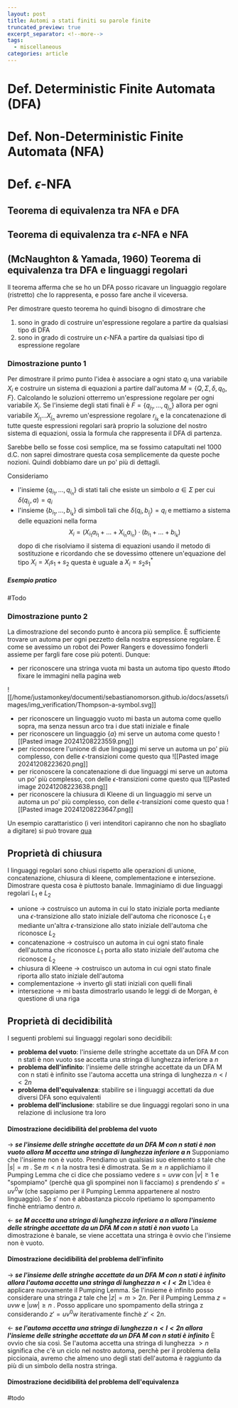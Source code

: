 ```yaml
---
layout: post
title: Automi a stati finiti su parole finite
truncated_preview: true
excerpt_separator: <!--more-->
tags:
  - miscellaneous
categories: article
---
```

<!--more-->
# Def. Deterministic Finite Automata (DFA)


# Def. Non-Deterministic Finite Automata (NFA)


# Def. $\epsilon$-NFA 

## Teorema di equivalenza tra NFA e DFA
## Teorema di equivalenza tra $\epsilon$-NFA e NFA
## (McNaughton & Yamada, 1960) Teorema di equivalenza tra DFA e linguaggi regolari 
Il teorema afferma che se ho un DFA posso ricavare un linguaggio regolare (ristretto) che lo rappresenta, e posso fare anche il viceversa.

Per dimostrare questo teorema ho quindi bisogno di dimostrare che 
1. sono in grado di costruire un'espressione regolare a partire da qualsiasi tipo di DFA
2. sono in grado di costruire un $\epsilon$-NFA  a partire da qualsiasi tipo di espressione regolare

### Dimostrazione punto 1
Per dimostrare il primo punto l'idea è associare a ogni stato $q_i$  una variabile $X_i$ e costruire un sistema di equazioni a partire dall'automa $M=\{Q, \Sigma, \delta, q_0, F\}$. Calcolando le soluzioni otterremo un'espressione regolare per ogni variabile $X_i$. 
Se l'insieme degli stati finali è $F=\{q_{j_{1}},\dots, q_{j_{n}}\}$ allora per ogni variabile $X_{j_{1}}\dots X_{j_{n}}$ avremo un'espressione regolare $r_{j_{k}}$ e la concatenazione di tutte queste espressioni regolari sarà proprio la soluzione del nostro sistema di equazioni, ossia la formula che rappresenta il DFA di partenza.

Sarebbe bello se fosse così semplice, ma se fossimo catapultati nel 1000 d.C. non saprei dimostrare questa cosa semplicemente da queste poche nozioni. Quindi dobbiamo dare un po' più di dettagli.

Consideriamo
- l'insieme $\{q_{i_{1}},\dots, q_{i_{n}}\}$ di stati tali che esiste un simbolo $a\in\Sigma$ per cui $\delta(q_{i_{j}},a)=q_{i}$
- l'insieme $\{b_{i_{1}},\dots, b_{i_{k}}\}$ di simboli tali che $\delta(q_{i}, b_{i_{j}})=q_{i}$ 
e mettiamo a sistema delle equazioni nella forma
$$
X_{i} = (X_{i_{1}}a_{i_{1}}+ \dots +X_{i_{n}}a_{i_{n}})\cdot(b_{i_{1}}+\dots+b_{i_{k}})
$$
dopo di che risolviamo il sistema di equazioni usando il metodo di sostituzione e ricordando che se dovessimo ottenere un'equazione del tipo $X_i = X_{i}s_{1}+s_{2}$  questa è uguale a $X_{i} = s_{2}s_{1}^*$ 
##### Esempio pratico
#Todo
### Dimostrazione punto 2
La dimostrazione del secondo punto è ancora più semplice. 
È sufficiente trovare un automa per ogni pezzetto della nostra espressione regolare. È come se avessimo un robot dei Power Rangers e dovessimo fonderli assieme per fargli fare cose più potenti.
Dunque:
- per riconoscere una stringa vuota mi basta un automa tipo questo
	#todo fixare le immagini nella pagina web

![[/home/justamonkey/documenti/sebastianomorson.github.io/docs/assets/images/img_verification/Thompson-a-symbol.svg]]
- per riconoscere un linguaggio vuoto mi basta un automa come quello sopra, ma senza nessun arco tra i due stati iniziale e finale 
- per riconoscere un linguaggio $\{a\}$ mi serve un automa come questo
![[Pasted image 20241208223559.png]]
- per riconoscere l'unione di due linguaggi mi serve un automa un po' più complesso, con delle  $\epsilon$-transizioni come questo qua
![[Pasted image 20241208223620.png]]
- per riconoscere la concatenazione di due linguaggi mi serve un automa un po' più complesso, con delle  $\epsilon$-transizioni come questo qua
![[Pasted image 20241208223638.png]]
- per riconoscere la chiusura di Kleene di un linguaggio mi serve un automa un po' più complesso, con delle $\epsilon$-transizioni come questo qua
![[Pasted image 20241208223647.png]]

Un esempio carattaristico (i veri intenditori capiranno che non ho sbagliato a digitare) si può trovare [qua](http://cgosorio.es/Seshat/thompson?expr=a.(a%7Cb.a)*%7Cc*.a)

## Proprietà di chiusura
I linguaggi regolari sono chiusi rispetto alle operazioni di unione, concatenazione, chiusura di kleene, complementazione e intersezione. Dimostrare questa cosa è piuttosto banale. Immaginiamo di due linguaggi regolari $L_1$ e $L_2$
- unione -> costruisco un automa in cui lo stato iniziale porta mediante una $\epsilon$-transizione allo stato iniziale dell'automa che riconosce $L_1$ e mediante un'altra  $\epsilon$-transizione allo stato iniziale dell'automa che riconosce $L_2$
- concatenazione -> costruisco un automa in cui ogni stato finale dell'automa che riconosce $L_1$ porta allo stato iniziale dell'automa che riconosce $L_2$
- chiusura di Kleene -> costruisco un automa in cui ogni stato finale riporta allo stato iniziale dell'automa
- complementazione -> inverto gli stati iniziali con quelli finali
- intersezione -> mi basta dimostrarlo usando le leggi di de Morgan, è questione di una riga 
## Proprietà di decidibilità 
I seguenti problemi sui linguaggi regolari sono decidibili:
- **problema del vuoto**: l'insieme delle stringhe accettate da un DFA $M$ con n stati è non vuoto sse accetta una stringa di lunghezza inferiore a $n$
- **problema dell'infinito**: l'insieme delle stringhe accettate da un DFA M con n stati è infinito sse l'automa accetta una stringa di lunghezza $n<l<2n$
- **problema dell'equivalenza**: stabilire se i linguaggi accettati da due diversi DFA sono equivalenti 
- **problema dell'inclusione**: stabilire se due linguaggi regolari sono in una relazione di inclusione tra loro


#### Dimostrazione decidibilità del problema del vuoto
->  ***se l'insieme delle stringhe accettate da un DFA $M$ con n stati è non vuoto allora $M$ accetta una stringa di lunghezza inferiore a $n$***
Supponiamo che l'insieme non è vuoto. Prendiamo un qualsiasi suo elemento $s$ tale che $|s| = m$ . 
Se $m < n$ la nostra tesi è dimostrata.
Se $m\ge n$ applichiamo il Pumping Lemma che ci dice che possiamo vedere $s = uvw$ con $|v| \ge 1$ e "spompiamo" (perchè qua gli spompinei non li facciamo) $s$ prendendo $s' = uv^0w$ (che sappiamo per il Pumping Lemma appartenere al nostro linguaggio). 
Se $s'$ non è abbastanza piccolo ripetiamo lo spompamento finchè entriamo dentro $n$.

<- ***se $M$ accetta una stringa di lunghezza inferiore a $n$ allora l'insieme delle stringhe accettate da un DFA $M$ con n stati è non vuoto***
La dimostrazione è banale, se viene accettata una stringa è ovvio che l'insieme non è vuoto.
#### Dimostrazione decidibilità del problema dell'infinito
-> ***se l'insieme delle stringhe accettate da un DFA M con n stati è infinito allora l'automa accetta una stringa di lunghezza $n<l<2n$***
L'idea è applicare nuovamente il Pumping Lemma. Se l'insieme è infinito posso considerare una stringa $z$ tale che $|z| = m > 2n$. Per il Pumping Lemma $z = uvw$ e $|uw|\ge n$ . Posso applicare uno spompamento della stringa z considerando $z' = uv^0w$ iterativamente finchè $z' <2n$.

<- ***se l'automa accetta una stringa di lunghezza $n<l<2n$ allora l'insieme delle stringhe accettate da un DFA M con n stati è infinito***
È ovvio che sia così. Se l'automa accetta una stringa di lunghezza $>n$ significa che c'è un ciclo nel nostro automa, perchè per il problema della piccionaia, avremo che almeno uno degli stati dell'automa è raggiunto da più di un simbolo della nostra stringa. 

#### Dimostrazione decidibilità del problema dell'equivalenza
#todo 

